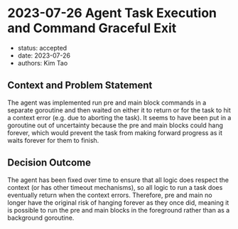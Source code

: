# 2023-07-26 Agent Task Execution and Command Graceful Exit

* status: accepted
* date: 2023-07-26
* authors: Kim Tao

## Context and Problem Statement

The agent was implemented run pre and main block commands in a separate goroutine and then waited on either it to
return or for the task to hit a context error (e.g. due to aborting the task). It seems to have been put in a goroutine
out of uncertainty because the pre and main blocks could hang forever, which would prevent the task from making forward
progress as it waits forever for them to finish.

## Decision Outcome
The agent has been fixed over time to ensure that all logic does respect the context (or has other timeout mechanisms),
so all logic to run a task does eventually return when the context errors. Therefore, pre and main no longer have the
original risk of hanging forever as they once did, meaning it is possible to run the pre and main blocks in the
foreground rather than as a background goroutine.
